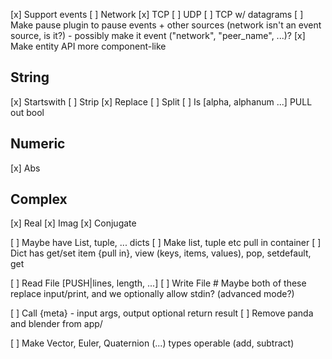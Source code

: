 [x] Support events
[ ] Network
    [x] TCP
    [ ] UDP
    [ ] TCP w/ datagrams
[ ] Make pause plugin to pause events + other sources (network isn't an event source, is it?) - possibly make it event
    ("network", "peer_name", ...)?
[x] Make entity API more component-like 

## String
[x] Startswith
[ ] Strip
[x] Replace
[ ] Split
[ ] Is [alpha, alphanum ...] PULL out bool

## Numeric
[x] Abs

## Complex
[x] Real
[x] Imag
[x] Conjugate

[ ] Maybe have List, tuple, ... dicts
[ ] Make list, tuple etc pull in container
[ ] Dict has get/set item {pull in}, view (keys, items, values), pop, setdefault, get

[ ] Read File [PUSH|lines, length, ...]
[ ] Write File # Maybe both of these replace input/print, and we optionally allow stdin? (advanced mode?)

[ ] Call {meta} - input args, output optional return result
[ ] Remove panda and blender from app/
    
[ ] Make Vector, Euler, Quaternion (...) types operable (add, subtract)